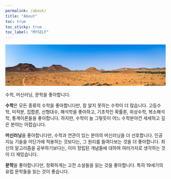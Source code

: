 ```yaml
---
permalink: /about/
title: "About"
toc: true
toc_sticky: true
toc_label: "MYSELF"
---
```


<img src="\assets\images\wide_landscape3.jpg" alt="about" style="max-width: 100%; height: auto;"/>

수학, 머신러닝, 문학을 좋아합니다.

**수학**은 모든 종류의 수학을 좋아합니다만, 잘 알지 못하는 수학이 더 많습니다.
고등수학, 미적분, 집합론, 선형대수, 해석학을 좋아하고, 기초적인 확률론, 위상수학, 복소해석학, 통계이론들을 좋아합니다.
하지만, 수학이 늘 그렇듯이 어느 수학분야건 세세하고 깊은 분야는 어렵습니다.

**머신러닝**을 좋아합니다만, 수학과 연관이 있는 분야의 머신러닝을 더 선호합니다.
인공지능 기술을 어딘가에 적용하는 것보다는, 그 원리를 들여다보는 것을 더 좋아합니다.
최신의 알고리즘을 공부하기보다는, 이미 정립된 개념들에 대하여 여러가지로 생각하는 것이 더 재밌습니다.

**문학**을 좋아합니다만, 정확하게는 고전 소설들을 읽는 것을 좋아합니다.
특히 19세기의 유럽 문학들을 읽는 것이 좋습니다.